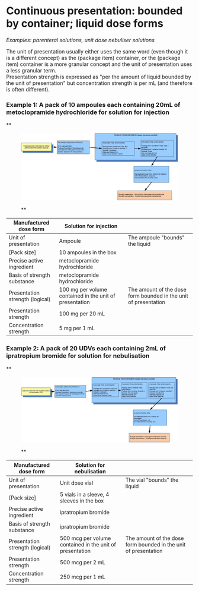 # Continuous presentation: bounded by container; liquid dose forms

_Examples: parenteral solutions, unit dose nebuliser solutions_

The unit of presentation usually either uses the same word (even though it is a different concept) as the (package item) container, or the (package item) container is a more granular concept and the unit of presentation uses a less granular term.  
Presentation strength is expressed as "per the amount of liquid bounded by the unit of presentation" but concentration strength is per mL (and therefore is often different).

### **Example 1: A pack of 10 ampoules each containing 20mL of metoclopramide hydrochloride for solution for injection**

**

<figure><img src="images/304775958.jpg" alt="" title=""><figcaption><p>**</p></figcaption></figure>

  
  

| Manufactured dose form | Solution for injection |   |
|---|---|---|
| Unit of presentation | Ampoule | The ampoule "bounds" the liquid |
| [Pack size] | 10 ampoules in the box |   |
| Precise active ingredient | metoclopramide hydrochloride |   |
| Basis of strength substance | metoclopramide hydrochloride |   |
| Presentation strength (logical) | 100 mg per volume contained in the unit of presentation | The amount of the dose form bounded in the unit of presentation |
| Presentation strength | 100 mg per 20 mL |   |
| Concentration strength | 5 mg per 1 mL |   |

  

### **Example 2: A pack of 20 UDVs each containing 2mL of ipratropium bromide for solution for nebulisation**

**

<figure><img src="images/304775959.jpg" alt="" title=""><figcaption><p>**</p></figcaption></figure>

| Manufactured dose form | Solution for nebulisation |   |
|---|---|---|
| Unit of presentation | Unit dose vial | The vial "bounds" the liquid |
| [Pack size] | 5 vials in a sleeve, 4 sleeves in the box |   |
| Precise active ingredient | ipratropium bromide |   |
| Basis of strength substance | ipratropium bromide |   |
| Presentation strength (logical) | 500 mcg per volume contained in the unit of presentation | The amount of the dose form bounded in the unit of presentation |
| Presentation strength | 500 mcg per 2 mL |   |
| Concentration strength | 250 mcg per 1 mL |   |

  

